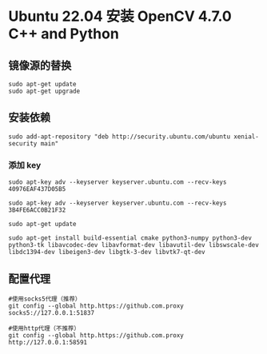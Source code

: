 # Ubuntu 22.04 安装 OpenCV 4.7.0 C++ and Python
## 镜像源的替换
```shell
sudo apt-get update
sudo apt-get upgrade
```
## 安装依赖
```shell
sudo add-apt-repository "deb http://security.ubuntu.com/ubuntu xenial-security main"
```
### 添加 key
```shell
sudo apt-key adv --keyserver keyserver.ubuntu.com --recv-keys 40976EAF437D05B5

sudo apt-key adv --keyserver keyserver.ubuntu.com --recv-keys 3B4FE6ACC0B21F32
```
```shell
sudo apt-get update
```
```shell
sudo apt-get install build-essential cmake python3-numpy python3-dev python3-tk libavcodec-dev libavformat-dev libavutil-dev libswscale-dev libdc1394-dev libeigen3-dev libgtk-3-dev libvtk7-qt-dev
```
## 配置代理
```shell
#使用socks5代理（推荐）
git config --global http.https://github.com.proxy socks5://127.0.0.1:51837

#使用http代理（不推荐）
git config --global http.https://github.com.proxy http://127.0.0.1:58591
```
